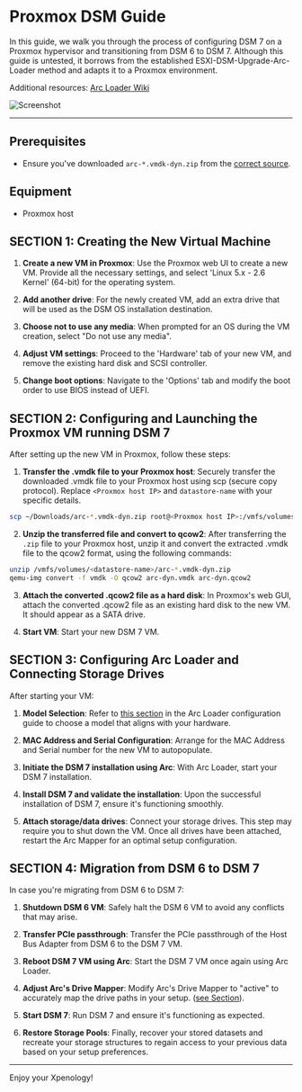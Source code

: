 # Proxmox DSM Guide

In this guide, we walk you through the process of configuring DSM 7 on a Proxmox hypervisor and transitioning from DSM 6 to DSM 7. Although this guide is untested, it borrows from the established ESXI-DSM-Upgrade-Arc-Loader method and adapts it to a Proxmox environment.

Additional resources: [Arc Loader Wiki](https://github.com/AuxXxilium/AuxXxilium/wiki)

![Screenshot](https://i.postimg.cc/B6y2Q23Y/image.png)

---

## Prerequisites

- Ensure you've downloaded `arc-*.vmdk-dyn.zip` from the [correct source](https://github.com/AuxXxilium/arc/releases).

## Equipment

- Proxmox host

## SECTION 1: Creating the New Virtual Machine

1. **Create a new VM in Proxmox**: Use the Proxmox web UI to create a new VM. Provide all the necessary settings, and select 'Linux 5.x - 2.6 Kernel' (64-bit) for the operating system.

2. **Add another drive**: For the newly created VM, add an extra drive that will be used as the DSM OS installation destination.

3. **Choose not to use any media**: When prompted for an OS during the VM creation, select "Do not use any media".

4. **Adjust VM settings**: Proceed to the 'Hardware' tab of your new VM, and remove the existing hard disk and SCSI controller. 

5. **Change boot options**: Navigate to the 'Options' tab and modify the boot order to use BIOS instead of UEFI. 

## SECTION 2: Configuring and Launching the Proxmox VM running DSM 7

After setting up the new VM in Proxmox, follow these steps:

1. **Transfer the .vmdk file to your Proxmox host**: Securely transfer the downloaded .vmdk file to your Proxmox host using scp (secure copy protocol). Replace `<Proxmox host IP>` and `datastore-name` with your specific details.
 ```bash
scp ~/Downloads/arc-*.vmdk-dyn.zip root@<Proxmox host IP>:/vmfs/volumes/<datastore-name>/
```

2. **Unzip the transferred file and convert to qcow2**: After transferring the `.zip` file to your Proxmox host, unzip it and convert the extracted .vmdk file to the qcow2 format, using the following commands:
 ```bash
unzip /vmfs/volumes/<datastore-name>/arc-*.vmdk-dyn.zip
qemu-img convert -f vmdk -O qcow2 arc-dyn.vmdk arc-dyn.qcow2
```
   
3. **Attach the converted .qcow2 file as a hard disk**: In Proxmox's web GUI, attach the converted .qcow2 file as an existing hard disk to the new VM. It should appear as a SATA drive.

4. **Start VM**: Start your new DSM 7 VM. 

## SECTION 3: Configuring Arc Loader and Connecting Storage Drives

After starting your VM:

1. **Model Selection**: Refer to [this section](./arc_loader_config_dsm.md#model-selection) in the Arc Loader configuration guide to choose a model that aligns with your hardware. 

2. **MAC Address and Serial Configuration**: Arrange for the MAC Address and Serial number for the new VM to autopopulate.

3. **Initiate the DSM 7 installation using Arc**: With Arc Loader, start your DSM 7 installation.

4. **Install DSM 7 and validate the installation**: Upon the successful installation of DSM 7, ensure it's functioning smoothly.

5. **Attach storage/data drives**: Connect your storage drives. This step may require you to shut down the VM. Once all drives have been attached, restart the Arc Mapper for an optimal setup configuration.

## SECTION 4: Migration from DSM 6 to DSM 7

In case you're migrating from DSM 6 to DSM 7:

1. **Shutdown DSM 6 VM**: Safely halt the DSM 6 VM to avoid any conflicts that may arise.

2. **Transfer PCIe passthrough**: Transfer the PCIe passthrough of the Host Bus Adapter from DSM 6 to the DSM 7 VM.

3. **Reboot DSM 7 VM using Arc**: Start the DSM 7 VM once again using Arc Loader.

4. **Adjust Arc's Drive Mapper**: Modify Arc's Drive Mapper to "active" to accurately map the drive paths in your setup.  ([see Section](./arc_loader_config_dsm.md#drive-mapping)).

5. **Start DSM 7**: Run DSM 7 and ensure it's functioning as expected.

6. **Restore Storage Pools**: Finally, recover your stored datasets and recreate your storage structures to regain access to your previous data based on your setup preferences.

---

Enjoy your Xpenology!
